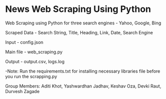 # News Web Scraping Using Python

Web Scraping using Python for three search engines - Yahoo, Google, Bing

Scraped Data - Search String, Title, Heading, Link, Date, Search Engine

Input - config.json

Main file - web_scraping.py

Output - output.csv, logs.log

-Note: Run the requirements.txt for installing necessary libraries file before you run the scrapping.py

Group Members: Aditi Khot, Yashwardhan Jadhav, Keshav Oza, Devki Raut, Durvesh Zagade
